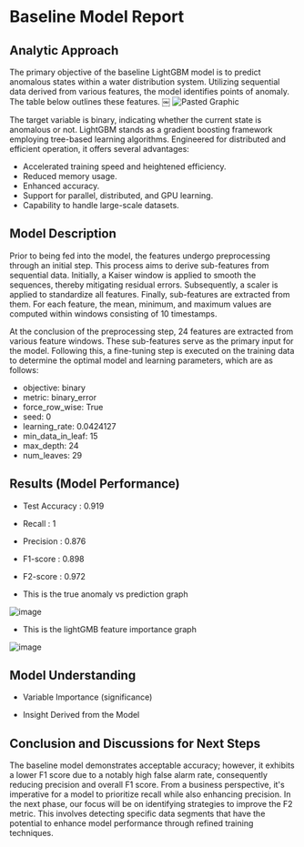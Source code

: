 # Baseline Model Report


## Analytic Approach
The primary objective of the baseline LightGBM model is to predict anomalous states within a water distribution system. Utilizing sequential data derived from various features, the model identifies points of anomaly. The table below outlines these features.
￼
![Pasted Graphic](https://github.com/stavco9/mlops-final-project/assets/72156432/d18e6b40-6a2c-4f9b-b982-f4b1c0d883a5)


The target variable is binary, indicating whether the current state is anomalous or not.
LightGBM stands as a gradient boosting framework employing tree-based learning algorithms. Engineered for distributed and efficient operation, it offers several advantages:
* Accelerated training speed and heightened efficiency.
* Reduced memory usage.
* Enhanced accuracy.
* Support for parallel, distributed, and GPU learning.
* Capability to handle large-scale datasets.


## Model Description

Prior to being fed into the model, the features undergo preprocessing through an initial step. This process aims to derive sub-features from sequential data.
Initially, a Kaiser window is applied to smooth the sequences, thereby mitigating residual errors. Subsequently, a scaler is applied to standardize all features. Finally, sub-features are extracted from them. For each feature, the mean, minimum, and maximum values are computed within windows consisting of 10 timestamps.

At the conclusion of the preprocessing step, 24 features are extracted from various feature windows. These sub-features serve as the primary input for the model.
Following this, a fine-tuning step is executed on the training data to determine the optimal model and learning parameters, which are as follows:

* objective: binary 
* metric: binary_error
* force_row_wise: True
* seed: 0
* learning_rate: 0.0424127
* min_data_in_leaf: 15
* max_depth: 24
* num_leaves: 29

## Results (Model Performance)
* Test Accuracy : 0.919
* Recall : 1
* Precision : 0.876
* F1-score : 0.898
* F2-score : 0.972

* This is the true anomaly vs prediction graph
  
![image](https://github.com/stavco9/mlops-final-project/assets/33497599/1bfe4139-b822-4e72-9bc0-f476d356b7c0)
* This is the lightGMB feature importance graph

![image](https://github.com/stavco9/mlops-final-project/assets/33497599/2e1e7526-8b82-465d-a3df-3264dd1716ea)


## Model Understanding

* Variable Importance (significance)

* Insight Derived from the Model



## Conclusion and Discussions for Next Steps

The baseline model demonstrates acceptable accuracy; however, it exhibits a lower F1 score due to a notably high false alarm rate, consequently reducing precision and overall F1 score. From a business perspective, it's imperative for a model to prioritize recall while also enhancing precision. In the next phase, our focus will be on identifying strategies to improve the F2 metric. This involves detecting specific data segments that have the potential to enhance model performance through refined training techniques.
